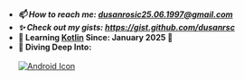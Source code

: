 - ***📫 How to reach me: dusanrosic25.06.1997@gmail.com***
- ***✨ Check out my gists: https://gist.github.com/dusanrsc***
- **🚀 Learning [Kotlin](https://en.wikipedia.org/wiki/Kotlin_(programming_language)) Since: January 2025 🚀**
- **🌊 Diving Deep Into:**
<br><br>
[![Android Icon](https://upload.wikimedia.org/wikipedia/commons/thumb/a/a4/Android_2023_3D_logo_and_wordmark.svg/797px-Android_2023_3D_logo_and_wordmark.svg.png)](https://en.wikipedia.org/wiki/Android_(operating_system)](https://github.com/dusanrsc?tab=overview&from=2024-12-01&to=2024-12-31))
